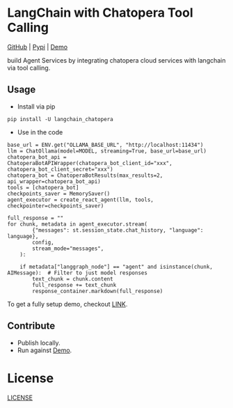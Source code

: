 # LangChain with Chatopera Tool Calling

[GitHub](https://github.com/chatopera/langchain-chatopera) | [Pypi](https://pypi.org/project/langchain-chatopera/) | [Demo](https://github.com/hailiang-wang/llm-get-started/tree/master/005_agent_langchain)

build Agent Services by integrating chatopera cloud services with langchain via tool calling.

## Usage

* Install via pip

```
pip install -U langchain_chatopera
```

* Use in the code

```
base_url = ENV.get("OLLAMA_BASE_URL", "http://localhost:11434")
llm = ChatOllama(model=MODEL, streaming=True, base_url=base_url)
chatopera_bot_api = ChatoperaBotAPIWrapper(chatopera_bot_client_id="xxx", chatopera_bot_client_secret="xxx")
chatopera_bot = ChatoperaBotResults(max_results=2, api_wrapper=chatopera_bot_api)
tools = [chatopera_bot]
checkpoints_saver = MemorySaver()
agent_executor = create_react_agent(llm, tools, checkpointer=checkpoints_saver)

full_response = ""
for chunk, metadata in agent_executor.stream(
        {"messages": st.session_state.chat_history, "language": language},
        config,
        stream_mode="messages",
    ):
        
    if metadata["langgraph_node"] == "agent" and isinstance(chunk, AIMessage):  # Filter to just model responses
        text_chunk = chunk.content
        full_response += text_chunk
        response_container.markdown(full_response)
```

To get a fully setup demo, checkout [LINK](https://github.com/hailiang-wang/llm-get-started/tree/master/005_agent_langchain).


## Contribute

* Publish locally. 
* Run against [Demo](https://github.com/hailiang-wang/llm-get-started/tree/master/005_agent_langchain).

# License
[LICENSE](./LICENSE)